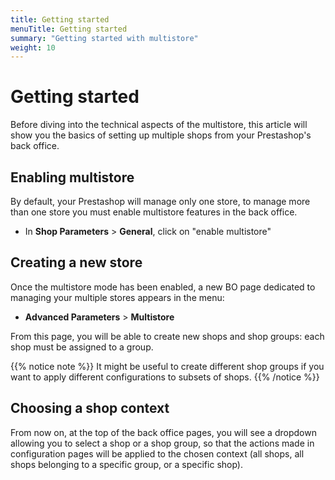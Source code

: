 ```yaml
---
title: Getting started
menuTitle: Getting started
summary: "Getting started with multistore"
weight: 10
---
```


# Getting started

Before diving into the technical aspects of the multistore, this article will show you the basics of setting up multiple shops from your Prestashop's back office.

## Enabling multistore

By default, your Prestashop will manage only one store, to manage more than one store you must enable multistore features in the back office.

- In **Shop Parameters** > **General**, click on "enable multistore"

## Creating a new store

Once the multistore mode has been enabled, a new BO page dedicated to managing your multiple stores appears in the menu:

- **Advanced Parameters** > **Multistore**

From this page, you will be able to create new shops and shop groups: each shop must be assigned to a group. 

{{% notice note %}}
It might be useful to create different shop groups if you want to apply different configurations to subsets of shops.
{{% /notice %}}

## Choosing a shop context

From now on, at the top of the back office pages, you will see a dropdown allowing you to select a shop or a shop group, so that the actions made in configuration pages will be applied to the chosen context (all shops, all shops belonging to a specific group, or a specific shop).